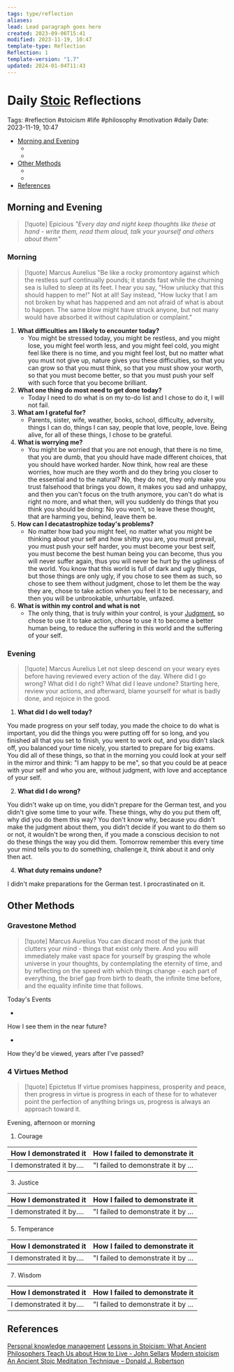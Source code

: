 ```yaml
---
tags: type/reflection
aliases: 
lead: Lead paragraph goes here
created: 2023-09-06T15:41
modified: 2023-11-19, 10:47
template-type: Reflection
Reflection: 1
template-version: "1.7"
updated: 2024-01-04T11:43
---
```

# Daily [Stoic](../SLIP-BOX/Stoicism.md) Reflections

Tags:  #reflection #stoicism #life #philosophy #motivation #daily 
Date: 2023-11-19, 10:47

- [Morning and Evening](#Morning%20and%20Evening)
	- [](#Morning%20and%20Evening#Morning%20and%20Evening#Morning|Morning)
	- [](#Morning%20and%20Evening#Morning%20and%20Evening#Evening|Evening)
- [Other Methods](#Other%20Methods)
	- [](#Other%20Methods#Other%20Methods#Gravestone%20Method|Gravestone%20Method)
	- [](#Other%20Methods#Other%20Methods#4%20Virtues%20Method|4%20Virtues%20Method)
- [References](#References)


## Morning and Evening

> [!quote] Epicious 
> _"Every day and night keep thoughts like these at hand - write them, read them aloud, talk your yourself and others about them"_

### Morning

> [!quote] Marcus Aurelius
> "Be like a rocky promontory against which the restless surf continually pounds; it stands fast while the churning sea is lulled to sleep at its feet. I hear you say, "How unlucky that this should happen to me!" Not at all! Say instead, "How lucky that I am not broken by what has happened and am not afraid of what is about to happen. The same blow might have struck anyone, but not many would have absorbed it without capitulation or complaint."

1. **What difficulties am I likely to encounter today?**
	- You might be stressed today, you might be restless, and you might lose, you might feel worth less, and you might feel cold, you might feel like there is no time, and you might feel lost, but no matter what you must not give up, nature gives you these difficulties, so that you can grow so that you must think, so that you must show your worth, so that you must become better, so that you must push your self with such force that you become brilliant. 
2. **What one thing do most need to get done today?**
	- Today I need to do what is on my to-do list and I chose to do it, I will not fail. 
1. **What am I grateful for?**
	- Parents, sister, wife, weather, books, school, difficulty, adversity, things I can do, things I can say, people that love, people, love. Being alive, for all of these things, I chose to be grateful.  
2. **What is worrying me?**
	- You might be worried that you are not enough, that there is no time, that you are dumb, that you should have made different choices, that you should have worked harder. Now think, how real are these worries, how much are they worth and do they bring you closer to the essential and to the natural? No, they do not, they only make you trust falsehood that brings you down, it makes you sad and unhappy, and then you can't focus on the truth anymore, you can't do what is right no more, and what then, will you suddenly do things that you think you should be doing: No you won't, so leave these thought, that are harming you, behind, leave them be. 
3. **How can I decatastrophize today's problems?**
	- No matter how bad you might feel, no matter what you might be thinking about your self and how shitty you are, you must prevail, you must push your self harder, you must become your best self, you must become the best human being you can become, thus you will never suffer again, thus you will never be hurt by the ugliness of the world. You know that this world is full of dark and ugly things, but those things are only ugly, if you chose to see them as such, so chose to see them without judgment, chose to let them be the way they are, chose to take action when you feel it to be necessary, and then you will be unbrookable, unhurtable, unfazed. 
4. **What is within my control and what is not**
	- The only thing, that is truly within your control, is your [Judgment](../SLIP-BOX/Control%20Over%20Judgment.md), so chose to use it to take action, chose to use it to become a better human being, to reduce the suffering in this world and the suffering of your self.  

### Evening

> [!quote] Marcus Aurelius
> Let not sleep descend on your weary eyes before having reviewed every action of the day. Where did I go wrong? What did I do right? What did I leave undone? Starting here, review your actions, and afterward, blame yourself for what is badly done, and rejoice in the good.

1. **What did I do well today?**

You made progress on your self today, you made the choice to do what is important, you did the things you were putting off for so long, and you finished all that you set to finish, you went to work out, and you didn't slack off, you balanced your time nicely, you started to prepare for big exams. You did all of these things, so that in the morning you could look at your self in the mirror and think: "I am happy to be me", so that you could be at peace with your self and who you are, without judgment, with love and acceptance of your self.  

2. **What did I do wrong?**

You didn't wake up on time, you didn't prepare for the German test, and you didn't give some time to your wife. These things, why do you put them off, why did you do them this way? You don't know why, because you didn't make the judgment about them, you didn't decide if you want to do them so or not, it wouldn't be wrong then, if you made a conscious decision to not do these things the way you did them. Tomorrow remember this every time your mind tells you to do something, challenge it, think about it and only then act. 

4. **What duty remains undone?**

I didn't make preparations for the German test. I procrastinated on it. 

## Other Methods

### Gravestone Method

> [!quote] Marcus Aurelius
> You can discard most of the junk that clutters your mind - things that exist only there. And you will immediately make vast space for yourself by grasping the whole universe in your thoughts, by contemplating the eternity of time, and by reflecting on the speed with which things change - each part of everything, the brief gap from birth to death, the infinite time before, and the equality infinite time that follows. 

Today's Events 

-

How I see them in the near future? 

-

How they'd be viewed, years after I've passed?

### 4 Virtues Method

> [!quote] Epictetus 
> If virtue promises happiness, prosperity and peace, then progress in virtue is progress in each of these for to whatever point the perfection of anything brings us, progress is always an approach toward it.

Evening, afternoon or morning

1. Courage 

| How I demonstrated it  | How I failed to demonstrate it |
| ------------------- | ---------------- |
| I demonstrated it by....                 | "I failed to demonstrate it by ...              |

3. Justice

| How I demonstrated it  | How I failed to demonstrate it |
| ------------------- | ---------------- |
| I demonstrated it by....                 | "I failed to demonstrate it by ...             

5. Temperance

| How I demonstrated it  | How I failed to demonstrate it |
| ------------------- | ---------------- |
| I demonstrated it by....                 | "I failed to demonstrate it by ...             

7. Wisdom

| How I demonstrated it  | How I failed to demonstrate it |
| ------------------- | ---------------- |
| I demonstrated it by....                 | "I failed to demonstrate it by ...             

## References

[Personal knowledge management](Personal%20knowledge%20management.md)
[Lessons in Stoicism: What Ancient Philosophers Teach Us about How to Live - John Sellars](https://books.google.cz/books/about/Lessons_in_Stoicism.html?id=ky84zQEACAAJ&redir_esc=y)
[Modern stoicism](https://modernstoicism.com/)
[An Ancient Stoic Meditation Technique – Donald J. Robertson](https://donaldrobertson.name/2017/03/22/an-ancient-stoic-meditation-technique/)


